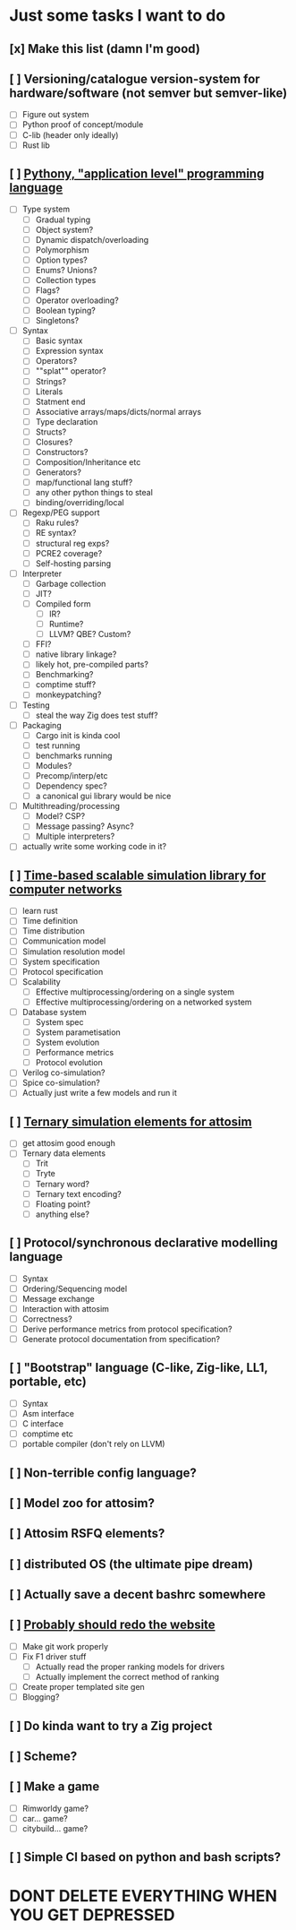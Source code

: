 # Just some tasks I want to do
## [x] Make this list (damn I'm good)

## [ ] Versioning/catalogue version-system for hardware/software (not semver but semver-like)
 - [ ] Figure out system
 - [ ] Python proof of concept/module
 - [ ] C-lib (header only ideally)
 - [ ] Rust lib

## [ ] [Pythony, "application level" programming language](https://github.com/Mekapaedia/hognose)
- [ ] Type system
    - [ ] Gradual typing
    - [ ] Object system?
    - [ ] Dynamic dispatch/overloading
    - [ ] Polymorphism
    - [ ] Option types?
    - [ ] Enums? Unions?
    - [ ] Collection types
    - [ ] Flags?
    - [ ] Operator overloading?
    - [ ] Boolean typing?
    - [ ] Singletons?
- [ ] Syntax
    - [ ] Basic syntax
    - [ ] Expression syntax
    - [ ] Operators?
    - [ ] ""splat"" operator?
    - [ ] Strings?
    - [ ] Literals
    - [ ] Statment end
    - [ ] Associative arrays/maps/dicts/normal arrays
    - [ ] Type declaration
    - [ ] Structs?
    - [ ] Closures?
    - [ ] Constructors?
    - [ ] Composition/Inheritance etc
    - [ ] Generators?
    - [ ] map/functional lang stuff?
    - [ ] any other python things to steal
    - [ ] binding/overriding/local
- [ ] Regexp/PEG support
    - [ ] Raku rules?
    - [ ] RE syntax?
    - [ ] structural reg exps?
    - [ ] PCRE2 coverage?
    - [ ] Self-hosting parsing
- [ ] Interpreter
    - [ ] Garbage collection
    - [ ] JIT?
    - [ ] Compiled form
        - [ ] IR?
        - [ ] Runtime?
        - [ ] LLVM? QBE? Custom?
    - [ ] FFI?
    - [ ] native library linkage?
    - [ ] likely hot, pre-compiled parts?
    - [ ] Benchmarking?
    - [ ] comptime stuff?
    - [ ] monkeypatching?
- [ ] Testing
    - [ ] steal the way Zig does test stuff?
- [ ] Packaging
    - [ ] Cargo init is kinda cool
    - [ ] test running
    - [ ] benchmarks running
    - [ ] Modules?
    - [ ] Precomp/interp/etc
    - [ ] Dependency spec?
    - [ ] a canonical gui library would be nice
- [ ] Multithreading/processing
    - [ ] Model? CSP?
    - [ ] Message passing? Async?
    - [ ] Multiple interpreters?
- [ ] actually write some working code in it?

## [ ] [Time-based scalable simulation library for computer networks](https://github.com/Mekapaedia/attosim)
- [ ] learn rust
- [ ] Time definition
- [ ] Time distribution
- [ ] Communication model
- [ ] Simulation resolution model
- [ ] System specification
- [ ] Protocol specification
- [ ] Scalability
    - [ ] Effective multiprocessing/ordering on a single system
    - [ ] Effective multiprocessing/ordering on a networked system
- [ ] Database system
    - [ ] System spec
    - [ ] System parametisation
    - [ ] System evolution
    - [ ] Performance metrics
    - [ ] Protocol evolution
- [ ] Verilog co-simulation?
- [ ] Spice co-simulation?
- [ ] Actually just write a few models and run it

## [ ] [Ternary simulation elements for attosim](https://github.com/Mekapaedia/ternarybits)
- [ ] get attosim good enough
- [ ] Ternary data elements
    - [ ] Trit
    - [ ] Tryte
    - [ ] Ternary word?
    - [ ] Ternary text encoding?
    - [ ] Floating point?
    - [ ] anything else?

## [ ] Protocol/synchronous declarative modelling language
- [ ] Syntax
- [ ] Ordering/Sequencing model
- [ ] Message exchange
- [ ] Interaction with attosim
- [ ] Correctness?
- [ ] Derive performance metrics from protocol specification?
- [ ] Generate protocol documentation from specification?

## [ ] "Bootstrap" language (C-like, Zig-like, LL1, portable, etc)
- [ ] Syntax
- [ ] Asm interface
- [ ] C interface
- [ ] comptime etc
- [ ] portable compiler (don't rely on LLVM)

## [ ] Non-terrible config language?

## [ ] Model zoo for attosim?

## [ ] Attosim RSFQ elements?

## [ ] distributed OS (the ultimate pipe dream)

## [ ] Actually save a decent bashrc somewhere

## [ ] [Probably should redo the website](https://github.com/Mekapaedia/mekapaedia.com)
- [ ] Make git work properly
- [ ] Fix F1 driver stuff
    - [ ] Actually read the proper ranking models for drivers
    - [ ] Actually implement the correct method of ranking
- [ ] Create proper templated site gen
- [ ] Blogging?

## [ ] Do kinda want to try a Zig project

## [ ] Scheme?

## [ ] Make a game
- [ ] Rimworldy game?
- [ ] car... game?
- [ ] citybuild... game?

## [ ] Simple CI based on python and bash scripts?

# DONT DELETE EVERYTHING WHEN YOU GET DEPRESSED
